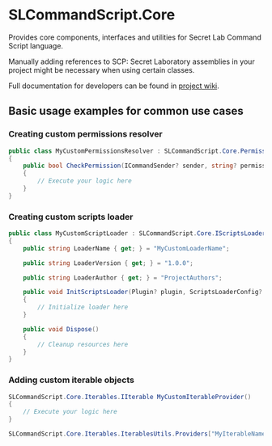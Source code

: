 # SLCommandScript.Core
Provides core components, interfaces and utilities for Secret Lab Command Script language.

Manually adding references to SCP: Secret Laboratory assemblies in your project might be necessary when using certain classes.

Full documentation for developers can be found in [project wiki](https://github.com/Pogromca-SCP/SLCommandScript/wiki).
## Basic usage examples for common use cases
### Creating custom permissions resolver
```csharp
public class MyCustomPermissionsResolver : SLCommandScript.Core.Permissions.IPermissionsResolver
{
    public bool CheckPermission(ICommandSender? sender, string? permission, out string? message)
    {
        // Execute your logic here
    }
}
```
### Creating custom scripts loader
```csharp
public class MyCustomScriptLoader : SLCommandScript.Core.IScriptsLoader
{
    public string LoaderName { get; } = "MyCustomLoaderName";

    public string LoaderVersion { get; } = "1.0.0";

    public string LoaderAuthor { get; } = "ProjectAuthors";

    public void InitScriptsLoader(Plugin? plugin, ScriptsLoaderConfig? loaderConfig)
    {
        // Initialize loader here
    }

    public void Dispose()
    {
        // Cleanup resources here
    }
}
```
### Adding custom iterable objects
```csharp
SLCommandScript.Core.Iterables.IIterable MyCustomIterableProvider()
{
    // Execute your logic here
}

SLCommandScript.Core.Iterables.IterablesUtils.Providers["MyIterableName"] = MyCustomIterableProvider;
```
